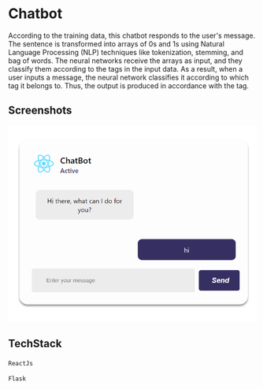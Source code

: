 
# Chatbot

According to the training data, this chatbot responds to the user's message. The sentence is transformed into arrays of 0s and 1s using Natural Language Processing (NLP) techniques like tokenization, stemming, and bag of words. The neural networks receive the arrays as input, and they classify them according to the tags in the input data. As a result, when a user inputs a message, the neural network classifies it according to which tag it belongs to. Thus, the output is produced in accordance with the tag.




## Screenshots

![App Screenshot](https://github.com/Pravin-Balaji/chatbot-1/blob/main/images/ss1.png)


## TechStack

`ReactJs`

`Flask`

